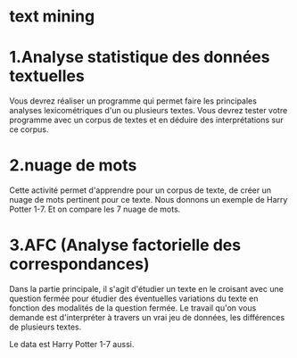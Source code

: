 # text mining

# 1.Analyse statistique des données textuelles
Vous devrez réaliser un programme qui permet faire les principales analyses lexicométriques d'un ou plusieurs textes. Vous devrez tester votre programme avec un corpus de textes et en déduire des interprétations sur ce corpus.

# 2.nuage de mots
Cette activité permet d'apprendre pour un corpus de texte, de créer un nuage de mots pertinent pour ce texte. 
Nous donnons un exemple de Harry Potter 1-7. Et on compare les 7 nuage de mots.

# 3.AFC (Analyse factorielle des correspondances)
Dans la partie principale, il s'agit d'étudier un texte en le croisant avec une question fermée pour étudier des éventuelles variations du texte en fonction des modalités de la question fermée. Le travail qu'on vous demande est d'interpréter à travers un vrai jeu de données, les différences de plusieurs textes.

Le data est Harry Potter 1-7 aussi.

